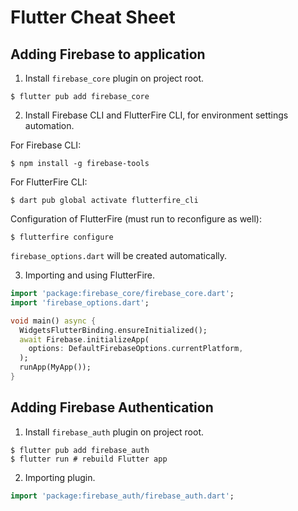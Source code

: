 # Flutter Cheat Sheet

## Adding Firebase to application
1. Install `firebase_core` plugin on project root.
```
$ flutter pub add firebase_core
```

2. Install Firebase CLI and FlutterFire CLI, for environment settings automation.

For Firebase CLI:
```
$ npm install -g firebase-tools
```

For FlutterFire CLI:
```
$ dart pub global activate flutterfire_cli
```

Configuration of FlutterFire (must run to reconfigure as well):
```
$ flutterfire configure
```
`firebase_options.dart` will be created automatically.

3. Importing and using FlutterFire.
```dart
import 'package:firebase_core/firebase_core.dart';
import 'firebase_options.dart';

void main() async {
  WidgetsFlutterBinding.ensureInitialized();
  await Firebase.initializeApp(
    options: DefaultFirebaseOptions.currentPlatform,
  );
  runApp(MyApp());
}
```

## Adding Firebase Authentication
1. Install `firebase_auth` plugin on project root.
```
$ flutter pub add firebase_auth
$ flutter run # rebuild Flutter app
```

2. Importing plugin.
```dart
import 'package:firebase_auth/firebase_auth.dart';
```
